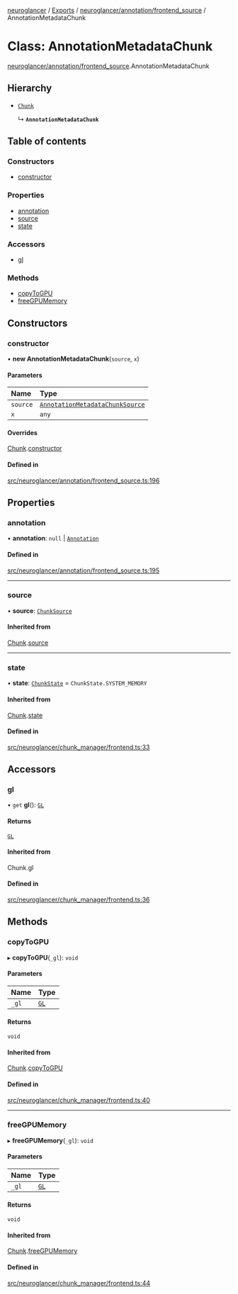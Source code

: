 [neuroglancer](../README.md) / [Exports](../modules.md) / [neuroglancer/annotation/frontend\_source](../modules/neuroglancer_annotation_frontend_source.md) / AnnotationMetadataChunk

# Class: AnnotationMetadataChunk

[neuroglancer/annotation/frontend_source](../modules/neuroglancer_annotation_frontend_source.md).AnnotationMetadataChunk

## Hierarchy

- [`Chunk`](neuroglancer_chunk_manager_frontend.Chunk.md)

  ↳ **`AnnotationMetadataChunk`**

## Table of contents

### Constructors

- [constructor](neuroglancer_annotation_frontend_source.AnnotationMetadataChunk.md#constructor)

### Properties

- [annotation](neuroglancer_annotation_frontend_source.AnnotationMetadataChunk.md#annotation)
- [source](neuroglancer_annotation_frontend_source.AnnotationMetadataChunk.md#source)
- [state](neuroglancer_annotation_frontend_source.AnnotationMetadataChunk.md#state)

### Accessors

- [gl](neuroglancer_annotation_frontend_source.AnnotationMetadataChunk.md#gl)

### Methods

- [copyToGPU](neuroglancer_annotation_frontend_source.AnnotationMetadataChunk.md#copytogpu)
- [freeGPUMemory](neuroglancer_annotation_frontend_source.AnnotationMetadataChunk.md#freegpumemory)

## Constructors

### constructor

• **new AnnotationMetadataChunk**(`source`, `x`)

#### Parameters

| Name | Type |
| :------ | :------ |
| `source` | [`AnnotationMetadataChunkSource`](neuroglancer_annotation_frontend_source.AnnotationMetadataChunkSource.md) |
| `x` | `any` |

#### Overrides

[Chunk](neuroglancer_chunk_manager_frontend.Chunk.md).[constructor](neuroglancer_chunk_manager_frontend.Chunk.md#constructor)

#### Defined in

[src/neuroglancer/annotation/frontend_source.ts:196](https://github.com/ActiveBrainAtlas2/neuroglancer/blob/034b457d/src/neuroglancer/annotation/frontend_source.ts#L196)

## Properties

### annotation

• **annotation**: ``null`` \| [`Annotation`](../modules/neuroglancer_annotation.md#annotation)

#### Defined in

[src/neuroglancer/annotation/frontend_source.ts:195](https://github.com/ActiveBrainAtlas2/neuroglancer/blob/034b457d/src/neuroglancer/annotation/frontend_source.ts#L195)

___

### source

• **source**: [`ChunkSource`](neuroglancer_chunk_manager_frontend.ChunkSource.md)

#### Inherited from

[Chunk](neuroglancer_chunk_manager_frontend.Chunk.md).[source](neuroglancer_chunk_manager_frontend.Chunk.md#source)

___

### state

• **state**: [`ChunkState`](../enums/neuroglancer_chunk_manager_base.ChunkState.md) = `ChunkState.SYSTEM_MEMORY`

#### Inherited from

[Chunk](neuroglancer_chunk_manager_frontend.Chunk.md).[state](neuroglancer_chunk_manager_frontend.Chunk.md#state)

#### Defined in

[src/neuroglancer/chunk_manager/frontend.ts:33](https://github.com/ActiveBrainAtlas2/neuroglancer/blob/034b457d/src/neuroglancer/chunk_manager/frontend.ts#L33)

## Accessors

### gl

• `get` **gl**(): [`GL`](../interfaces/neuroglancer_webgl_context.GL.md)

#### Returns

[`GL`](../interfaces/neuroglancer_webgl_context.GL.md)

#### Inherited from

Chunk.gl

#### Defined in

[src/neuroglancer/chunk_manager/frontend.ts:36](https://github.com/ActiveBrainAtlas2/neuroglancer/blob/034b457d/src/neuroglancer/chunk_manager/frontend.ts#L36)

## Methods

### copyToGPU

▸ **copyToGPU**(`_gl`): `void`

#### Parameters

| Name | Type |
| :------ | :------ |
| `_gl` | [`GL`](../interfaces/neuroglancer_webgl_context.GL.md) |

#### Returns

`void`

#### Inherited from

[Chunk](neuroglancer_chunk_manager_frontend.Chunk.md).[copyToGPU](neuroglancer_chunk_manager_frontend.Chunk.md#copytogpu)

#### Defined in

[src/neuroglancer/chunk_manager/frontend.ts:40](https://github.com/ActiveBrainAtlas2/neuroglancer/blob/034b457d/src/neuroglancer/chunk_manager/frontend.ts#L40)

___

### freeGPUMemory

▸ **freeGPUMemory**(`_gl`): `void`

#### Parameters

| Name | Type |
| :------ | :------ |
| `_gl` | [`GL`](../interfaces/neuroglancer_webgl_context.GL.md) |

#### Returns

`void`

#### Inherited from

[Chunk](neuroglancer_chunk_manager_frontend.Chunk.md).[freeGPUMemory](neuroglancer_chunk_manager_frontend.Chunk.md#freegpumemory)

#### Defined in

[src/neuroglancer/chunk_manager/frontend.ts:44](https://github.com/ActiveBrainAtlas2/neuroglancer/blob/034b457d/src/neuroglancer/chunk_manager/frontend.ts#L44)

